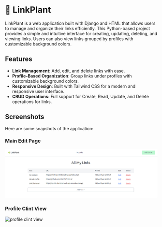 # 🌱 LinkPlant

LinkPlant is a web application built with Django and HTML that allows users to manage and organize their links efficiently. This Python-based project provides a simple and intuitive interface for creating, updating, deleting, and viewing links. Users can also view links grouped by profiles with customizable background colors.

## Features

- **Link Management**: Add, edit, and delete links with ease.
- **Profile-Based Organization**: Group links under profiles with customizable background colors.
- **Responsive Design**: Built with Tailwind CSS for a modern and responsive user interface.
- **CRUD Operations**: Full support for Create, Read, Update, and Delete operations for links.

## Screenshots

Here are some snapshots of the application:

### Main Edit Page
![main edit page](images/LinkPlant.png)


### Profile Clint View
![profile clint view](images/plantclintview.png/.png)
